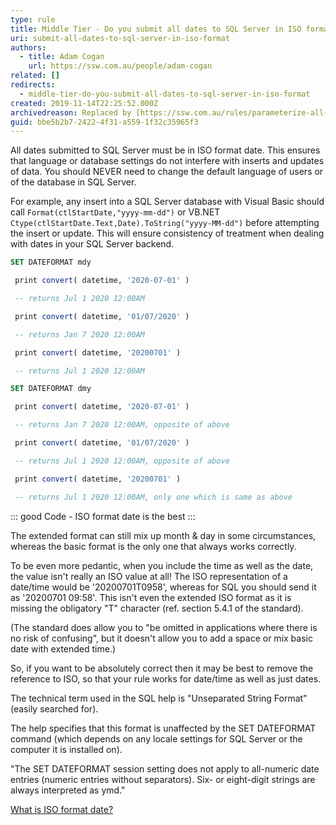 ```yaml
---
type: rule
title: Middle Tier - Do you submit all dates to SQL Server in ISO format?
uri: submit-all-dates-to-sql-server-in-iso-format
authors:
  - title: Adam Cogan
    url: https://ssw.com.au/people/adam-cogan
related: []
redirects:
  - middle-tier-do-you-submit-all-dates-to-sql-server-in-iso-format
created: 2019-11-14T22:25:52.000Z
archivedreason: Replaced by [https://ssw.com.au/rules/parameterize-all-input-to-your-database](/rules/parameterize-all-input-to-your-database)
guid: bbe5b2b7-2422-4f31-a559-1f32c35965f3
---
```


All dates submitted to SQL Server must be in ISO format date. This ensures that language or database settings do not interfere with inserts and updates of data. You should NEVER need to change the default language of users or of the database in SQL Server.

For example, any insert into a SQL Server database with Visual Basic should call `Format(ctlStartDate,"yyyy-mm-dd")` or VB.NET `Ctype(ctlStartDate.Text,Date).ToString("yyyy-MM-dd")` before attempting the insert or update. This will ensure consistency of treatment when dealing with dates in your SQL Server backend.

<!--endintro-->

```sql
SET DATEFORMAT mdy

 print convert( datetime, '2020-07-01' )

 -- returns Jul 1 2020 12:00AM

 print convert( datetime, '01/07/2020' )

 -- returns Jan 7 2020 12:00AM

 print convert( datetime, '20200701' )

 -- returns Jul 1 2020 12:00AM

SET DATEFORMAT dmy

 print convert( datetime, '2020-07-01' )

 -- returns Jan 7 2020 12:00AM, opposite of above

 print convert( datetime, '01/07/2020' )

 -- returns Jul 1 2020 12:00AM, opposite of above

 print convert( datetime, '20200701' )

 -- returns Jul 1 2020 12:00AM, only one which is same as above
```

::: good
Code - ISO format date is the best
:::

The extended format can still mix up month & day in some circumstances, whereas the basic format is the only one that always works correctly.

To be even more pedantic, when you include the time as well as the date, the value isn't really an ISO value at all! The ISO representation of a date/time would be '20200701T0958', whereas for SQL you should send it as '20200701 09:58'. This isn't even the extended ISO format as it is missing the obligatory "T" character (ref. section 5.4.1 of the standard).

(The standard does allow you to "be omitted in applications where there is no risk of confusing", but it doesn't allow you to add a space or mix basic date with extended time.)

So, if you want to be absolutely correct then it may be best to remove the reference to ISO, so that your rule works for date/time as well as just dates.

The technical term used in the SQL help is "Unseparated String Format" (easily searched for).

The help specifies that this format is unaffected by the SET DATEFORMAT command (which depends on any locale settings for SQL Server or the computer it is installed on).

"The SET DATEFORMAT session setting does not apply to all-numeric date entries (numeric entries without separators). Six- or eight-digit strings are always interpreted as ymd."

[What is ISO format date?](https://www.w3.org/QA/Tips/iso-date)
